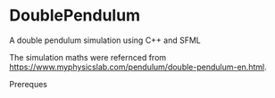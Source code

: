 # DoublePendulum
A double pendulum simulation using C++ and SFML

The simulation maths were refernced from https://www.myphysicslab.com/pendulum/double-pendulum-en.html.

Prereques

